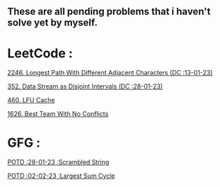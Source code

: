 ## These are all pending problems that i haven't solve yet by myself.
# LeetCode :
<a href="https://leetcode.com/problems/longest-path-with-different-adjacent-characters/">2246. Longest Path With Different Adjacent Characters (DC :13-01-23)</a>

<a href="https://leetcode.com/problems/data-stream-as-disjoint-intervals/">352. Data Stream as Disjoint Intervals (DC :28-01-23)
</a>

<a href="https://leetcode.com/problems/lfu-cache/">460. LFU Cache</a>

<a href="https://leetcode.com/problems/best-team-with-no-conflicts/">1626. Best Team With No Conflicts</a>

# GFG :
<a href="https://practice.geeksforgeeks.org/problems/scrambled-string/1">POTD :28-01-23 :Scrambled String</a>

<a href="https://practice.geeksforgeeks.org/problems/51afa710a708c0681748445b509696dd588d5c40/1">POTD :02-02-23 :Largest Sum Cycle</a>
